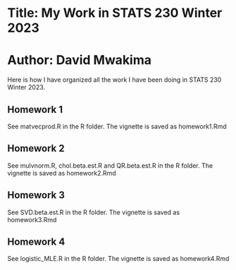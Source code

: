 # Title: My Work in STATS 230 Winter 2023

# Author: David Mwakima

Here is how I have organized all the work I have been doing in STATS 230 Winter 2023.

## Homework 1

See matvecprod.R in the R folder.
The vignette is saved as homework1.Rmd

## Homework 2

See mulvnorm.R, chol.beta.est.R and QR.beta.est.R in the R folder.
The vignette is saved as homework2.Rmd

## Homework 3

See SVD.beta.est.R in the R folder. The vignette is saved as homework3.Rmd

## Homework 4

See logistic_MLE.R in the R folder. The vignette is saved as homework4.Rmd



